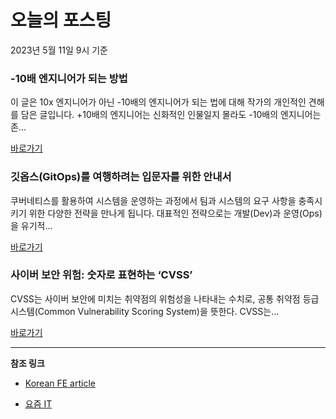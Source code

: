 # 오늘의 포스팅 
2023년 5월 11일 9시 기준 

### -10배 엔지니어가 되는 방법 

 이 글은 10x 엔지니어가 아닌 -10배의 엔지니어가 되는 법에 대해 작가의 개인적인 견해를 담은 글입니다. +10배의 엔지니어는 신화적인 인물일지 몰라도 -10배의 엔지니어는 존... 

 [바로가기](https://yozm.wishket.com/magazine/detail/2012/) 

### 깃옵스(GitOps)를 여행하려는 입문자를 위한 안내서 

 쿠버네티스를 활용하여 시스템을 운영하는 과정에서 팀과 시스템의 요구 사항을 충족시키기 위한 다양한 전략을 만나게 됩니다. 대표적인 전략으로는 개발(Dev)과 운영(Ops)을 유기적... 

 [바로가기](https://yozm.wishket.com/magazine/detail/2010/) 

### 사이버 보안 위험: 숫자로 표현하는 ‘CVSS’ 

 CVSS는 사이버 보안에 미치는 취약점의 위험성을 나타내는 수치로, 공통 취약점 등급 시스템(Common Vulnerability Scoring System)을 뜻한다. CVSS는... 

 [바로가기](https://yozm.wishket.com/magazine/detail/2009/) 

---

**참조 링크**

- [Korean FE article](https://kofearticle.substack.com) 

- [요즘 IT](https://yozm.wishket.com/magazine) 

